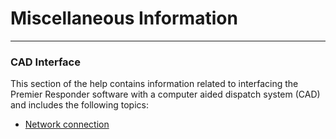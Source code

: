 # Miscellaneous Information

***

### **CAD Interface**

This section of the help contains information related to interfacing the\
Premier Responder software with a computer aided dispatch system (CAD)\
and includes the following topics:

* [Network connection](<Network connection.md>)

